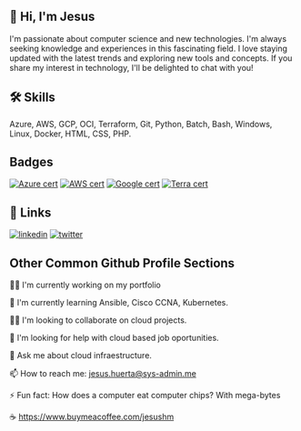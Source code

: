 ## 🚀 Hi, I'm Jesus
I'm passionate about computer science and new technologies. I'm always seeking knowledge and experiences in this fascinating field. I love staying updated with the latest trends and exploring new tools and concepts. If you share my interest in technology, I'll be delighted to chat with you!


## 🛠 Skills
Azure, AWS, GCP, OCI, Terraform, Git, Python, Batch, Bash, Windows, Linux, Docker, HTML, CSS, PHP.


## Badges
[![Azure cert](https://img.shields.io/badge/Azure-DevOpsExpert-blue.svg)](https://learn.microsoft.com/es-es/users/jesushuerta/credentials/6d4876d574a5db64)
[![AWS cert](https://img.shields.io/badge/AWS-SolutionArchitect-yellow.svg)](http://www.gnu.org/licenses/agpl-3.0)
[![Google cert](https://img.shields.io/badge/Google-EngineerAssociate-green.svg)](http://www.gnu.org/licenses/agpl-3.0)
[![Terra cert](https://img.shields.io/badge/Terraform-Associate-purple.svg)](https://www.credly.com/badges/8a6ecdc8-0fed-4d53-a4b6-9e5d001bb15f/public_url)

## 🔗 Links
[![linkedin](https://img.shields.io/badge/linkedin-0A66C2?style=for-the-badge&logo=linkedin&logoColor=white)](https://www.linkedin.com/in/jesus-huerta-meza/)
[![twitter](https://img.shields.io/badge/twitter-1DA1F2?style=for-the-badge&logo=twitter&logoColor=white)](https://twitter.com/Jesus_Byte)


## Other Common Github Profile Sections
👩‍💻 I'm currently working on my portfolio

🧠 I'm currently learning Ansible, Cisco CCNA, Kubernetes.

👯‍♀️ I'm looking to collaborate on cloud projects.

🤔 I'm looking for help with cloud based job oportunities.

💬 Ask me about cloud infraestructure.

📫 How to reach me: jesus.huerta@sys-admin.me

⚡️ Fun fact: How does a computer eat computer chips? With mega-bytes

☕ https://www.buymeacoffee.com/jesushm
